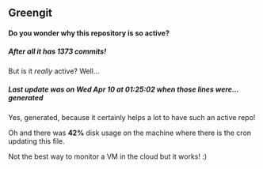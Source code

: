 ## Greengit

#### Do you wonder why this repository is so active?

##### After all it has 1373 commits!

But is it *really* active? Well...

##### Last update was on Wed Apr 10 at 01:25:02 when those lines were... generated

Yes, generated, because it certainly helps a lot to have such an active repo!

Oh and there was **42%** disk usage on the machine
where there is the cron updating this file.

Not the best way to monitor a VM in the cloud but it works! :)
